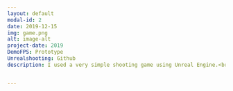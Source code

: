 ```yaml
---
layout: default
modal-id: 2
date: 2019-12-15
img: game.png
alt: image-alt
project-date: 2019
DemoFPS: Prototype
Unrealshooting: Github
description: I used a very simple shooting game using Unreal Engine.<br> <img src="/img/portfolio/source1.PNG" alt="alt text" width="800" height="600"/> <br>Character C++<br> <img src="/img/portfolio/source2.PNG" alt="alt text" width="800" height="600"/><br>Shooting <br><img src="/img/portfolio/source3.PNG" alt="alt text" width="800" height="600"/><br>OnHit<br> <img src="/img/portfolio/source4.PNG" alt="alt text" width="800" height="600"/> <br>Bullet


---
```


